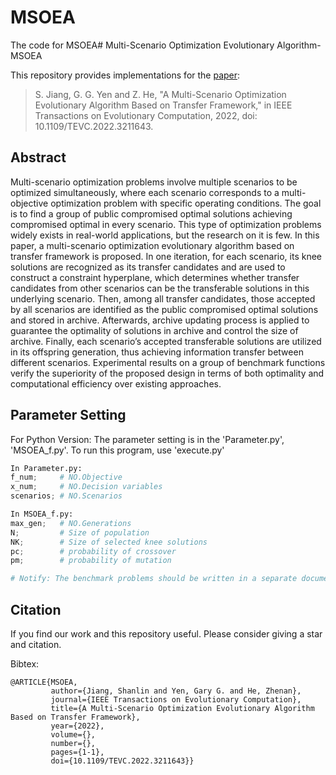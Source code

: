 # MSOEA

The code for MSOEA# Multi-Scenario Optimization Evolutionary Algorithm-MSOEA

This repository provides implementations for the [paper](https://ieeexplore.ieee.org/document/9910596):

> S. Jiang, G. G. Yen and Z. He, "A Multi-Scenario Optimization Evolutionary Algorithm Based on Transfer Framework," in IEEE Transactions on Evolutionary Computation, 2022, doi: 10.1109/TEVC.2022.3211643.

## Abstract

Multi-scenario optimization problems involve multiple scenarios to be optimized simultaneously, where each scenario corresponds to a multi-objective optimization problem with specific operating conditions. The goal is to find a group of public compromised optimal solutions achieving compromised optimal in every scenario. This type of optimization problems widely exists in real-world applications, but the research on it is few. In this paper, a multi-scenario optimization evolutionary algorithm based on transfer framework is proposed. In one iteration, for each scenario, its knee solutions are recognized as its transfer candidates and are used to construct a constraint hyperplane, which determines whether transfer candidates from other scenarios can be the transferable solutions in this underlying scenario. Then, among all transfer candidates, those accepted by all scenarios are identified as the public compromised optimal solutions and stored in archive. Afterwards, archive updating process is applied to guarantee the optimality of solutions in archive and control the size of archive. Finally, each scenario’s accepted transferable solutions are utilized in its offspring generation, thus achieving information transfer between different scenarios. Experimental results on a group of benchmark functions verify the superiority of the proposed design in terms of both optimality and computational efficiency over existing approaches.

## Parameter Setting

For Python Version: The parameter setting is in the 'Parameter.py', 'MSOEA_f.py'. To run this program, use 'execute.py'

```python
In Parameter.py:
f_num;     # NO.Objective
x_num;     # NO.Decision variables
scenarios; # NO.Scenarios

In MSOEA_f.py:
max_gen;   # NO.Generations
N;         # Size of population
NK;        # Size of selected knee solutions
pc;        # probability of crossover
pm;        # probability of mutation

# Notify: The benchmark problems should be written in a separate document 'Individual.py'.
```

## Citation

If you find our work and this repository useful. Please consider giving a star and citation.

Bibtex:

```
@ARTICLE{MSOEA,
         author={Jiang, Shanlin and Yen, Gary G. and He, Zhenan},
         journal={IEEE Transactions on Evolutionary Computation}, 
         title={A Multi-Scenario Optimization Evolutionary Algorithm Based on Transfer Framework}, 
         year={2022},
         volume={},
         number={},
         pages={1-1},
         doi={10.1109/TEVC.2022.3211643}}
```
